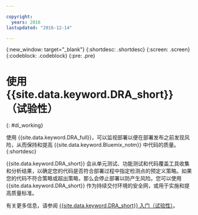 ```yaml
---

copyright:
  years: 2016
lastupdated: "2016-12-14"

---
```


{:new_window: target="_blank"}
{:shortdesc: .shortdesc}
{:screen: .screen}
{:codeblock: .codeblock}
{:pre: .pre}

# 使用 {{site.data.keyword.DRA_short}}（试验性）
{: #di_working}

使用 {{site.data.keyword.DRA_full}}，可以监视部署以便在部署发布之前发现风险，从而保持和提高 {{site.data.keyword.Bluemix_notm}} 中代码的质量。
{:shortdesc}

{{site.data.keyword.DRA_short}} 会从单元测试、功能测试和代码覆盖工具收集和分析结果，以确定您的代码是否符合部署过程中指定检测点的预定义策略。如果您的代码不符合策略或超出策略，那么会停止部署以防产生风险。您可以使用 {{site.data.keyword.DRA_short}} 作为持续交付环境的安全网，或用于实施和提高质量标准。 

有关更多信息，请参阅 [{{site.data.keyword.DRA_short}} 入门（试验性）](/docs/services/DevOpsInsights/index.html)。
